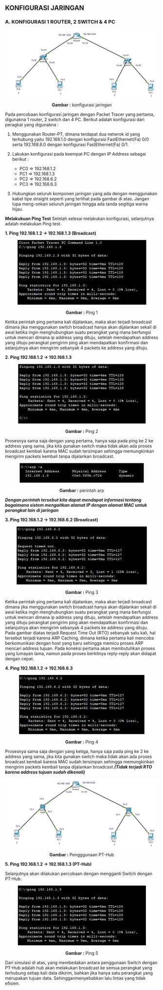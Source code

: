 ## KONFIGURASI JARINGAN

### A. KONFIGURASI 1 ROUTER, 2 SWITCH & 4 PC

<div align="center">
<img src="./assets/switch.png">
<p><strong>Gambar :</strong> konfigurasi jaringan</p>
</div>

Pada percobaan konfigurasi jaringan dengan Packet Tracer yang pertama, digunakna 1 router, 2 switch dan 4 PC.
Berikut adalah konfigurasi dari peragkat yang digunakna :

1. Menggunakan Router-PT, dimana terdapat dua netwrok id yang terhubung yaitu 192.168.1.0 dengan konfigurasi FastEthernet(Fa) 0/0 serta 192.168.6.0 dengan konfigurasi FastEthernet(Fa) 0/1.
2. Lakukan konfigurasi pada keempat PC dengan IP Address sebagai berikut :

   - PC0 => 192.168.1.2
   - PC1 => 192.168.1.3
   - PC2 => 192.168.6.2
   - PC3 => 192.168.6.3

3. Hubungkan seluruh komponen jaringan yang ada dengan menggunakan kabel tipe straight seperti yang terlihat pada gambar di atas. Jangan lupa meng-onkan seluruh jaringan hingga ada tanda segitiga warna hijau.

**Melakukuan Ping Test**
Setelah selesai melakukan konfigurasi, selanjutnya adalah melakukan Ping test.

**1. Ping 192.168.1.2 -> 192.168.1.3 (Broadcast)**

<div align="center">
<img src="./assets/ping1.JPG">
<p><strong>Gambar :</strong> Ping 1</p>
</div>

Ketika perintah ping pertama kali dijalankan, maka akan terjadi broadcast dimana jika menggunakan switch broadcast hanya akan dijalankan sekali di awal ketika ingin menghubungkan suatu perangkat yang mana berfungsi untuk mencari dimana ip address yang dituju, setelah mendapatkan address yang dituju perangkat pengirim ping akan mendapatkan konfirmasi dan selanjutnya akan mengirim sebanyak 4 packets ke address yang dituju.

**2. Ping 192.168.1.2 -> 192.168.1.3**

<div align="center">
<img src="./assets/ping2.JPG">
<p><strong>Gambar :</strong> Ping 2</p>
</div>

Prosesnya sama saja dengan yang pertama, hanya saja pada ping ke 2 ke address yang sama, jika kita gunakan switch maka tidak akan ada proses broadcast kembali karena MAC sudah tersimpan sehingga memungkinkan mengirim packets kembali tanpa dijalankan broadcast.

<div align="center">
<img src="./assets/arp-a-firstPing.JPG">
<p><strong>Gambar :</strong> perintah arp</p>
</div>

**_Dengan perintah tersebut kita dapat mendapat informasi tentang bagaimana sistem mengaitkan alamat IP dengan alamat MAC untuk perangkat lain di jaringan_**

**3. Ping 192.168.1.2 -> 192.168.6.2 (Broadcast)**

<div align="center">
<img src="./assets/ping3.JPG">
<p><strong>Gambar :</strong> Ping 3</p>
</div>

Ketika perintah ping pertama kali dijalankan, maka akan terjadi broadcast dimana jika menggunakan switch broadcast hanya akan dijalankan sekali di awal ketika ingin menghubungkan suatu perangkat yang mana berfungsi untuk mencari dimana ip address yang dituju, setelah mendapatkan address yang dituju perangkat pengirim ping akan mendapatkan konfirmasi dan selanjutnya akan mengirim sebanyak 4 packets ke address yang dituju.
Pada gambar diatas terjadi Request Time Out (RTO) sebanyak satu kali, hal tersebut terjadi karena ARP Caching, dimana ketika pertama kali mencoba berkomunikasi dengan host yang baru sehingga memicu proses ARP mencari address tujuan. Pada koneksi pertama akan membutuhkan proses yang lumayan lama, namun pada proses berkitnya reply-reply akan didapat dengan cepat.

**4. Ping 192.168.1.2 -> 192.168.6.3**

<div align="center">
<img src="./assets/ping4.JPG">
<p><strong>Gambar :</strong> Ping 4</p>
</div>

Prosesnya sama saja dengan yang ketiga, hanya saja pada ping ke 2 ke address yang sama, jika kita gunakan switch maka tidak akan ada proses broadcast kembali karena MAC sudah tersimpan sehingga memungkinkan mengirim packets kembali tanpa dijalankan broadcast.**_(Tidak terjadi RTO karena address tujuan sudah dikenali)_**

<div align="center">
<img src="./assets/hub.png">
<p><strong>Gambar :</strong> Pengggunaan PT-Hub</p>
</div>

**5. Ping 192.168.1.2 -> 192.168.1.3 (PT-Hub)**

Selanjutnya akan dilakukan percobaan dengan mengganti Switch dengan PT-Hub.

<div align="center">
<img src="./assets/ping1-pthub.JPG">
<p><strong>Gambar :</strong> Ping 5</p>
</div>

Dari simulasi di atas, yang membedakan antara penggunaan Switch dengan PT-Hub adalah hub akan melakukan broadcast ke semua perangkat yang terhubung setiap kali data dikirim, bahkan jika hanya satu perangkat yang merupakan tujuan data. Sehingganmenyebabkan lalu lintas yang tidak efisien.